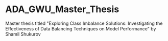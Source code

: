 # ADA_GWU_Master_Thesis
 Master thesis titled "Exploring Class Imbalance Solutions: Investigating the Effectiveness of Data Balancing Techniques on Model Performance" by Shamil Shukurov
